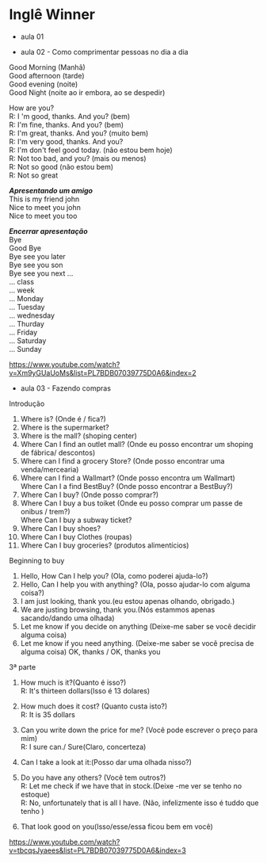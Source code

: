 # Inglê Winner
- aula 01


- aula 02 -
Como comprimentar pessoas no dia a dia

Good Morning (Manhã)  
Good afternoon (tarde)  
Good evening (noite)  
Good Night (noite ao ir embora, ao se despedir)

How are you?  
R: I 'm good, thanks. And you? (bem)  
R: I'm fine, thanks. And you? (bem)   
R: I'm great, thanks. And you? (muito bem)  
R: I'm very good, thanks. And you?  
R: I'm don't feel good today. (não estou bem hoje)  
R: Not too bad, and you? (mais ou menos)  
R: Not so good (não estou bem)  
R: Not so great

***Apresentando um amigo***   
This is my friend john  
Nice to meet you john   
Nice to meet you too  

***Encerrar apresentação***    
Bye   
Good Bye          
Bye see you later       
Bye see you son   
Bye see you next ...    
    ... class   
    ... week  
    ... Monday  
    ... Tuesday   
    ... wednesday   
    ... Thurday   
    ... Friday        
    ... Saturday  
    ... Sunday  



 https://www.youtube.com/watch?v=Xm9yGUaUoMs&list=PL7BDB07039775D0A6&index=2

 - aula 03 - Fazendo compras

Introdução      
1. Where is? (Onde é / fica?)
2. Where is the supermarket?
3. Where is the mall? (shoping center)
4. Where Can I find an  outlet mall? (Onde eu posso encontrar um shoping de fábrica/ descontos)
5. Where can I find a grocery Store? (Onde posso encontrar uma venda/mercearia)
6. Where can I find a Wallmart? (Onde posso encontra um Wallmart)   
Where Can I a find BestBuy? (Onde posso encontrar a BestBuy?)
7. Where Can I buy? (Onde posso comprar?)
8. Where Can I buy a bus toiket (Onde eu posso comprar um passe de onibus / trem?)    
Where Can I buy a subway ticket?
9. Where Can I buy shoes?
10. Where Can I buy Clothes (roupas)
11. Where Can I buy groceries? (produtos alimentícios)

Beginning to buy
1. Hello, How Can I  help you? (Ola, como poderei ajuda-lo?)
2. Hello, Can I help you with anything? (Ola, posso ajudar-lo com alguma coisa?)
3. I am just looking, thank you.(eu estou apenas olhando, obrigado.)
4. We are justing browsing, thank you.(Nós estammos apenas sacando/dando uma olhada)
5. Let me know if you decide on anything (Deixe-me saber se você decidir alguma coisa)
6. Let me know if you need anything. (Deixe-me saber se você precisa de alguma coisa)
OK, thanks / OK, thanks you

3ª parte
1. How much is it?(Quanto é isso?)    
R: It's thirteen dollars(Isso é 13 dolares)

2. How much does it cost? (Quanto custa isto?)    
R: It is 35 dollars

3. Can you write down the price for me? (Você pode escrever o preço para mim)   
R: I sure can./ Sure(Claro, concerteza)

4. Can I take a look at it:(Posso dar uma olhada nisso?)
5. Do you have any others? (Você tem outros?)   
R: Let me check if we have that in stock.(Deixe -me ver se tenho no estoque)    
R: No, unfortunately that is all I have. (Não, infelizmente isso é tuddo que tenho )
6.  That look good on you(Isso/esse/essa ficou bem em você)



 https://www.youtube.com/watch?v=tbcqsJyaees&list=PL7BDB07039775D0A6&index=3
